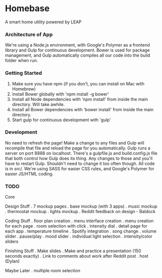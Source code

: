 # Homebase
A smart home utility powered by LEAP

### Architecture of App
We're using a Node.js environment, with Google's Polymer as a frontend library and Gulp for continuous development. Bower is used for package management, and Gulp automatically compiles all our code into the build folder when run.

### Getting Started
1. Make sure you have npm (if you don't, you can install on Mac with Homebrew)
2. Install Bower globally with 'npm install -g bower'
3. Install all Node dependencies with 'npm install' from inside the main directory. Will take awhile.
4. Install all Bower dependencies with 'bower install' from inside the main directory.
5. Start gulp for continuous development with 'gulp'

### Development
No need to refresh the page! Make a change to any files and Gulp will recompile that file and reload the page for you automatically. Gulp runs a server on port 8888 on localhost. There's a gulpfile.js and build.config.js file that both control how Gulp does its thing. Any changes to those and you'll have to restart Gulp. Shouldn't need to change it too often though. All code is in src/. We're using SASS for easier CSS rules, and Google's Polymer for easier JS/HTML coding.

### TODO
Core

Design Stuff
. 7 mockup pages
. base mockup (with 3 apps)
. music mockup
. thermostat mockup
. lights mockup
. Reddit feedback on design - Baldock

Coding Stuff
. floor plan creation
. menu interface creation
. menu creation for each page
. room selection with click
. intensity dial
. detail page for each app
. temperature timeline
. Spotify integration
. song change
. volume slider
. pause/play
. mood slider
. individual light selection
. intensity/color sliders


Finishing Stuff
. Make slides
. Make and practice a presentation (150 seconds exactly)
. Link to comments about work after Reddit post
. host (Dylan)

Maybe Later
. multiple room selection